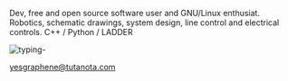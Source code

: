 Dev, free and open source software user and GNU/Linux enthusiat.
Robotics, schematic drawings, system design, line control and electrical controls.
C++ / Python / LADDER

![typing-](https://user-images.githubusercontent.com/100496350/185285894-53733811-c342-4226-a124-7dcd71a46e4e.svg)

yesgraphene@tutanota.com
